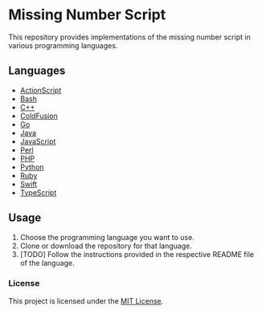 # Missing Number Script

This repository provides implementations of the missing number script in various programming languages.

## Languages

- [ActionScript](actionscript/README.md)
- [Bash](bash/README.md)
- [C++](cpp/README.md)
- [ColdFusion](coldfusion/README.md)
- [Go](go/README.md)
- [Java](java/README.md)
- [JavaScript](javascript/README.md)
- [Perl](perl/README.md)
- [PHP](php/README.md)
- [Python](python/README.md)
- [Ruby](ruby/README.md)
- [Swift](swift/README.md)
- [TypeScript](typescript/README.md)

## Usage

1. Choose the programming language you want to use.
2. Clone or download the repository for that language.
3. [TODO] Follow the instructions provided in the respective README file of the language.

### License

This project is licensed under the [MIT License](LICENSE).
